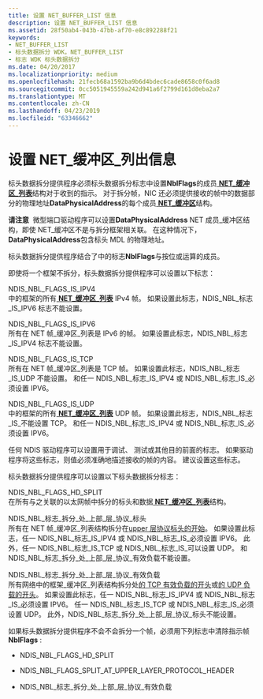 ```yaml
---
title: 设置 NET_BUFFER_LIST 信息
description: 设置 NET_BUFFER_LIST 信息
ms.assetid: 28f50ab4-043b-47bb-af70-e8c892288f21
keywords:
- NET_BUFFER_LIST
- 标头数据拆分 WDK，NET_BUFFER_LIST
- 标志 WDK 标头数据拆分
ms.date: 04/20/2017
ms.localizationpriority: medium
ms.openlocfilehash: 21fecb68a1592ba9b6d4bdec6cade8658c0f6ad8
ms.sourcegitcommit: 0cc5051945559a242d941a6f2799d161d8eba2a7
ms.translationtype: MT
ms.contentlocale: zh-CN
ms.lasthandoff: 04/23/2019
ms.locfileid: "63346662"
---
```

# <a name="setting-netbufferlist-information"></a>设置 NET\_缓冲区\_列出信息





标头数据拆分提供程序必须标头数据拆分标志中设置**NblFlags**的成员[ **NET\_缓冲区\_列表**](https://msdn.microsoft.com/library/windows/hardware/ff568388)结构对于收到的指示。 对于拆分帧，NIC 还必须提供接收的帧中的数据部分的物理地址**DataPhysicalAddress**的每个成员[ **NET\_缓冲区**](https://msdn.microsoft.com/library/windows/hardware/ff568376)结构。

**请注意**  微型端口驱动程序可以设置**DataPhysicalAddress** NET 成员\_缓冲区结构，即使 NET\_缓冲区不是与拆分框架相关联。 在这种情况下， **DataPhysicalAddress**包含标头 MDL 的物理地址。

 

标头数据拆分提供程序结合了中的标志**NblFlags**与按位或运算的成员。

即使将一个框架不拆分，标头数据拆分提供程序可以设置以下标志：

<a href="" id="ndis-nbl-flags-is-ipv4"></a>NDIS\_NBL\_FLAGS\_IS\_IPV4  
中的框架的所有[ **NET\_缓冲区\_列表**](https://msdn.microsoft.com/library/windows/hardware/ff568388) IPv4 帧。 如果设置此标志，NDIS\_NBL\_标志\_IS\_IPV6 标志不能设置。

<a href="" id="ndis-nbl-flags-is-ipv6"></a>NDIS\_NBL\_FLAGS\_IS\_IPV6  
所有在 NET 帧\_缓冲区\_列表是 IPv6 的帧。 如果设置此标志，NDIS\_NBL\_标志\_IS\_IPV4 标志不能设置。

<a href="" id="ndis-nbl-flags-is-tcp"></a>NDIS\_NBL\_FLAGS\_IS\_TCP  
所有在 NET 帧\_缓冲区\_列表是 TCP 帧。 如果设置此标志，NDIS\_NBL\_标志\_IS\_UDP 不能设置。 和任一 NDIS\_NBL\_标志\_IS\_IPV4 或 NDIS\_NBL\_标志\_IS\_必须设置 IPV6。

<a href="" id="ndis-nbl-flags-is-udp"></a>NDIS\_NBL\_FLAGS\_IS\_UDP  
中的框架的所有[ **NET\_缓冲区\_列表**](https://msdn.microsoft.com/library/windows/hardware/ff568388) UDP 帧。 如果设置此标志，NDIS\_NBL\_标志\_IS\_不能设置 TCP。 和任一 NDIS\_NBL\_标志\_IS\_IPV4 或 NDIS\_NBL\_标志\_IS\_必须设置 IPV6。

任何 NDIS 驱动程序可以设置用于调试、 测试或其他目的前面的标志。 如果驱动程序将这些标志，则值必须准确地描述接收的帧的内容。 建议设置这些标志。

标头数据拆分提供程序可以设置以下标头数据拆分标志：

<a href="" id="ndis-nbl-flags-hd-split"></a>NDIS\_NBL\_FLAGS\_HD\_SPLIT  
在所有与之关联的以太网帧中拆分的标头和数据[ **NET\_缓冲区\_列表**](https://msdn.microsoft.com/library/windows/hardware/ff568388)结构。

<a href="" id="ndis-nbl-flags-split-at-upper-layer-protocol-header"></a>NDIS\_NBL\_标志\_拆分\_处\_上部\_层\_协议\_标头  
所有在 NET 帧\_缓冲区\_列表结构拆分在[upper 层协议标头的开始](splitting-frames-at-the-beginning-of-the-upper-layer-protocol-headers.md)。 如果设置此标志，任一 NDIS\_NBL\_标志\_IS\_IPV4 或 NDIS\_NBL\_标志\_IS\_必须设置 IPV6。 此外，任一 NDIS\_NBL\_标志\_IS\_TCP 或 NDIS\_NBL\_标志\_IS\_可以设置 UDP。 和 NDIS\_NBL\_标志\_拆分\_处\_上部\_层\_协议\_有效负载不能设置。

<a href="" id="ndis-nbl-flags-split-at-upper-layer-protocol-payload"></a>NDIS\_NBL\_标志\_拆分\_处\_上部\_层\_协议\_有效负载  
所有网络中的框架\_缓冲区\_列表结构拆分处[的 TCP 有效负载的开头](splitting-frames-at-the-tcp-payload.md)或[的 UDP 负载的开头](splitting-frames-at-the-udp-payload.md)。 如果设置此标志，任一 NDIS\_NBL\_标志\_IS\_IPV4 或 NDIS\_NBL\_标志\_IS\_必须设置 IPV6。 任一 NDIS\_NBL\_标志\_IS\_TCP 或 NDIS\_NBL\_标志\_IS\_必须设置 UDP。 此外，NDIS\_NBL\_标志\_拆分\_处\_上部\_层\_协议\_标头不能设置。

如果标头数据拆分提供程序不会不会拆分一个帧，必须用下列标志中清除指示帧**NblFlags** :

-   NDIS\_NBL\_FLAGS\_HD\_SPLIT

-   NDIS\_NBL\_FLAGS\_SPLIT\_AT\_UPPER\_LAYER\_PROTOCOL\_HEADER

-   NDIS\_NBL\_标志\_拆分\_处\_上部\_层\_协议\_有效负载

 

 





